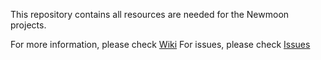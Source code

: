 This repository contains all resources are needed for the Newmoon projects.

For more information, please check [Wiki](https://github.com/pingdong/newmoon.infrastructure/wiki)
For issues, please check [Issues](https://github.com/pingdong/newmoon.infrastructure/issues)